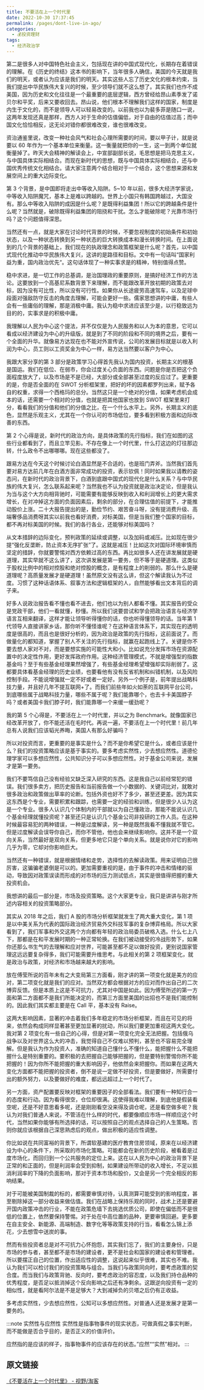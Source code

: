 ```yaml
---
title: 不要活在上一个时代里
date: 2022-10-30 17:37:45
permalink: /pages/dont-live-in-ago/
categories:
  - 💰投资理财
tags:
  - 经济政治学
---
```

第二是很多人对中国特色社会主义，包括现在讲的中国式现代化，长期存在着错误的理解。在《历史的终结》这本书的影响下，当年很多人确信，美国的今天就是我们的明天，或者认为应该是我们的明天。其实这些人忘了历史文化的根本约束，当我们提出中华民族伟大复兴的时候，至少领导们就不这么想了。其实我们也作不成美国，因为历史和文化往往是一个最重要的底层逻辑，西方曾经给昂山素季发了诺贝尔和平奖，后来又要收回去。昂山说，他们根本不理解我们这样的国家，制度是内生于文化的，而不是领导人可以轻易改变的。以前我也以为裴多菲是随口一说，这两年发现还真是那样，西方人对于生命的估值偏低，对于自由的估值过高；而中国文化恰恰相反，这无论对错你都很难改变，谁也很难改变。

资治通鉴里说，改变一种社会风气和社会心理所需要的时间，要以甲子计，就是说要以 60 年作为一个基本单位来衡量。这一衡量就把你的一生，这一到两个单位就衡量掉了。昨天大会精神的解读会上，中宣部副部长说，毛思想是把马克思主义，与中国具体实际相结合。而现在新时代的思想，既与中国具体实际相结合，还与中国优秀传统文化相结合。请大家注意两个结合相对于一个结合，这个思想来源和发展空间上的重大边际变化。

第 3 个背景，是中国即将走出中等收入陷阱。5~10 年以前，很多大经济学家说，中等收入陷阱魔咒，基本上是难以跨越的。世界上小国只有韩国跨越过，大国没有。那么中等收入陷阱的成因是什么呢？是既得利益集团！所以它的跨越条件是什么呢？当然就是，破除既得利益集团的阻挠和干扰。怎么才能破除呢？光靠市场行吗？这个问题值得深思。

当然还有一点，就是大家在讨论时代背景的时候，不要忽视制度的初始条件和初始状态，以及一种状态转换到另一种状态的巨大转换成本和漫长转换时间。在上面说到的几个背景的基础上，我们现在的执政理念和政策框架是什么呢？首先，以中国式现代化推动中华民族伟大复兴，这讲的是路径和目标。文中有一句话叫“国家利益为重，国内政治优先“。这句话体现了一种实事求是的精神，特别值得点赞。

稳中求进，是一切工作的总基调，是治国理政的重要原则，是搞好经济工作的方法论。这要放到一个高基尼系数背景下来理解，而不能跟改革开放初期的政策去对标，因为没有可比性，所以没有可行性。如果你从长途疲劳高速驾车，以及足球中段面对强敌防守反击的角度去理解，可能会更好一些。儒家思想讲的中庸，有些人会有一些庸俗的理解，那是消极中庸。我认为稳中求进应该至少是，以行稳致远为目的的，实事求是的积极中庸。

我理解以人民为中心这个提法，并不仅仅是为人民服务和以人为本的意思，它可以看成以经济建设为中心的升级版，就是到了不同的阶段和不同的境界之后，要有一个全面的升华。就像易方达现在也不能对外宣传说，公司的发展目标就是以收入利润为中心，员工则以工资奖金为中心一样，易方达当然要以客户为中心。

我跟大家分享的第 3 部分是政策学习心得首先我认为国内投资，长期主义的根基是国运。我们在低位、在弱市，你会过度关心负面的东西。问题是你是否把这个负面程度放大了，以及市场是不是已经，大部分或全部甚至过度的反应过了。更重要的是，你是否全面的在 SWOT 分析框架里，把好的坏的因素都罗列出来，赋予各自的权重，求得一个西格玛的总分。当然这只是一个绝对的分值，如果考虑机会成本的话，还需要一个相对的分值，也就是把其他国家也放到 SWOT 框架里来打分，看看我们的分值和他们的分值之比，在一个什么水平上。另外，长期主义的底色，显然是乐观主义，尤其在一个你认可的市场低位，要多看到积极方面和边际改善的东西。

第 2 个心得是说，新时代的政治方向，是具体政策的先行指标，我们在如图的这些行业都看到了，而且立竿见影。不存在像上一个时代里，什么打这边的灯往那边转，什么政令不出哪哪哪。现在这些都没了。

跟易方达在今天这个时候讨论白酒显然是不合适的，也是班门弄斧。当然我们首先要对易方达前几年在白酒方面非常成功的投资，表示钦佩！同时如果我以请教的姿态问，在新时代的政治背景下，白酒到底跟中国式的现代化是什么关系？与中华民族的伟大复兴，怎么联系起来呢？当然我也不认为投资就是政治决定论，但是我认为当与这个大方向相背驰时，可能需要有能够反映到收入和利润增长上的更大需求增长，在对冲掉这方面的负面因素后，剩余的部分，在合理估值的前提下，才能推动股价上涨。二十大报告提出的是，勤俭节约、艰苦奋斗呀，没有提消费升级、高端奢侈品消费呀其实以前我也看好消费，对标美国，但是当我们整个国家的目标，都不再对标美国的时候。我们的各行各业，还能够对标美国吗？

从文本措辞的边际变化，预判政策的延续或调整，以及加码或减压。比如现在很少提“强化反垄断，防止资本无序扩张”了。这就是减压！比如这次对国际环境审慎而坚定的措辞，你就要警惕对西方依赖过高的东西。再比如很多人还在讲发展就是硬道理，其实早就不这么讲了，这次讲发展是第一要务，但不等于是硬道理。这类似于股权比例中的相对控股和绝对控股的概念，是有程度上的削弱的。那么什么是硬道理呢？高质量发展才是硬道理！虽然原文没有这么讲，但这个解读我认为不过度。习惯了这种话语体系、叙事方法和逻辑框架的人，自然能够看出文本背后的调子来。

好多人说政治报告看不懂也看不进去，他们也以为别人都看不懂。其实报告的受众是党政干部，他们一看就懂，秒懂。所以我们说要尝试和学会把政治语言与经济学语言互相来翻译，这样才能让领导听得懂你的话，你也听得懂领导的话。当年第 1 代领导人直接讲家乡话，那你听不懂怪谁呢？在这种语言体系下，其实现在的透明度是很高的，而且也是很好分析的，因为政治是政策的先行指标，这前面说了。而做量化的都知道，掌握了别人不关注的先行指标，就赢在起跑线上了。关键是你不要去想人家对不对，而是要想实施的可能性大和小。比如说充分发挥市场在资源配置中的决定性作用，更好发挥政府作用。这种经济管理模式，不就是增强型的指数基金吗？至于有些基金经理果然增强了，有些基金经理希望增强却实际削弱了。这都要具体看基金经理的历史业绩，也要看他有没有反省机制和纠错机制，以及风险控制手段。不能说增强就一定不好或者一定好。另外一个例子是，前年提出战略科技力量，并且好几年不提互联网+了。而我们前些年如火如荼的互联网平台公司，到底哪些属于战略科技力量，哪些不属于呢？我们能靠哪个，也去卡卡美国脖子吗？或者美国卡我们脖子时，我们能靠哪一个来缓一缓劲呢？

我的第 5 个心得是，不要活在上一个时代里，并以之为 Benchmark。就像国家已经改革开放了，你不能还活在毛时代。再说一遍，不要活在上一个时代里！前几年总有人说我们应该韬光养晦，美国人有那么好骗吗？

所以对投资而言，更重要的是事实是什么？而不是你希望它是什么，或者应该是什么？我们的投资策略应该是基于事实的。要多考虑实然性，少去想应然性。道德伦理学家可以多想应然性，公共知识分子可以多想应然性。对于基金公司来说，发展才是第一要务。

我们不要笃信自己没有经验又缺乏深入研究的东西。这是我自己以前经常犯的错误。我们很多卖方，把历史报告和当前报告做一个小数据的、关键词比对，就敢对很多政治和政策做出草率的论断。包括外资也好不了多少，甚至还更差。因为其实这东西是个专业，需要积累和跟踪，也需要一定的经验和训练，但是很少人认为这是一个专业。很多人认识几个体制内的干部就以为自己懂政治，那能不能说认识几个基金经理就懂投资呢？甚至还只是认识几个基金公司非投研的工作人员。在这种时候最容易犯的两种错误，一种是过度解读，另一种是既然我看不懂我就不管它。但是过度解读会误导你自己，而你不管他，他也会来继续影响你。这并不是一个双向关系，当然最好是双向关系，但更多地它只是个单向关系。就是说你对它的影响几乎为零，它却对你影响巨大。

当然还有一种错误，就是根据情绪和走势，选择性的去解读政策。用来证明自己很厉害，这骗骗老婆倒是可以的。更加需要重视的是，由于事件的冲击和情绪的驱动，导致因对政策误读而形成的对市场的压力测试低点，其实是很值得把握的重大投资机会。

我想讲的最后一部分是，市场及投资策略。这个大家更专业，我只是讲讲与刚才所述内容相关的投资策略部分。

其实从 2018 年之后，我们 A 股的市场分析框架就发生了两大重大变化，第 1 项是以中美关系为代表的国际政治经济贸易外交科技军事的复杂博弈格局。所以大家看到了，我们军事和外交这两个方向都有年轻的政治局委员破格入选。什么七上八下，那都是在和平发展时期的一种正常轮换。在我们被动接受的冷战形势下，如果你还那么书生气的去理解和应对世界，可能甚至都不足以做好投资，更别说国家管理这远远要复杂得多，我们可能需要升维思考。与此相关的第 2 项框架变化，就是政治与政策，对经济和市场越来越大的影响。

放在傅莹所说的百年未有之大变局第三方面看，刚才讲的第一项变化就是美方的应对，第二项变化就是我们的应对。当然双方都会根据对方的应对而作出自己的二次博弈反馈。但是本质上这是不可抗力，尤其对中国是如此。因为傅莹所述的第一方面和第二方面都不是我们所能决定的，而第三方面里美国的出招也不是我们能控制的。因此我们其实都主要是在 Call 平，基本没有 Raise。

这两大影响因素，显著的冲击着我们多年稳定的市场分析框架，而且在可见的将来，依然会构成同样显著甚至更加显著的扰动，所以我们要更加重视这两大变化。我对第 2 项变化有一些自己的心得，但是对第一项变化完全无法把握。包括俄乌战争以及对世界这么大的冲击，我觉得自己不仅难以预判，甚至也不容易完全理解。但是我认为作为投资人，准确的知道自己懂什么不懂什么，能把握什么不能把握什么是特别重要的。要积极的去把握自己能够把握的，但是要特别警惕你所不能把握的！因为你所不能把握的重大影响因子，他依然会来把握你。而如果在这两大变化方面都不能把握的投资者，倒不是说一定做不好投资，但是要做好，所需要付出的额外努力，以及要做好的难度，都远远超过上一个时代了。

另一方面，资产配置要反映对框架的重要因子的全部看法。我们要有一种知行合一的态度和行动。因为看得很空，仓位却很满。这使得我难以理解，到底他是假装看空呢，还是不好意思看多呢，还是刚刚看空没来得及调仓呢，还是看空做多呢？我认为对我们普通人来说，不管活在什么样的时代，都要像顺应市场一样顺应这个时代，当然如果你能够有所选择的话，可以按照自己的观点选择自己的人生策略。否则你就应该根据自己深思熟虑后的观点，做出积极的适应性调整。

你比如说在共同富裕的背景下，所谓软基建的医疗教育住房领域，原来在以经济建设为中心的条件下，所采取的市场化策略。可能都会在新的历史阶段，被看着是过度市场化，而回归到一个公共服务的定位上来。这在以人民为中心的政治背景下是正常的和正面的，但是利润率会受到抑制，如果建设所带动的收入增长，不足以抵消利润率的下降的负面影响，那对于资本市场和股价，又会是另一个完全相反的影响结果。

对于可能被美国制裁的标的，都需要审慎对待，认真测算可能受到的影响程度，甚至剔除掉这一部分收益来做估值。我们在战略上保持乐观的同时，战术上还是要避开国内政策冲击的行业，不能在政策危墙下去挑选优质公司，即使在偏低而不是很低的位置上，依然要保持警惕。对于处在中高位置的品种，更要审慎回避。更多要在自主安全、新能源、高端制造、数字化等等政策支持的行当，看看怎么锦上添花，少去想雪中送炭的事。

然而有些投资者总是对不可抗力心怀抱怨，其实我们忘了，我们的主要身份，只是市场的参与者，甚至都不是市场的建设者，更不是社会和国家的建设者和管理者。所以要摆正自己的位置，作出适应性的调整，这说起来似乎很难，其实也不难。我认为我们可以检讨我们的投资策略与组合。当我们与政策同向时，要考虑政策的契合度。而当我们与政策背驰、反向时，要考虑政治的容忍度，以及我们持仓品种的优秀程度，是否足以抵消掉这个反向影响之后还有净剩余。这跟逆向投资有一定的相似性，就是看阿尔法是不是足够大？大到减掉负的贝塔之后仍有正收益。

多考虑实然性，少去想应然性，公知可以多想应然性。对普通人还是发展才是第一要务的。

:::note 实然性与应然性
实然性是指事物事件的现实状态，可做真假之事实判断，而不能做是否合乎目的，是否正义的价值评价。

应然指的是应该的样子，指事物事件的应该存在的状态。”应然““实然”相对。
:::

## 原文链接

[《不要活在上一个时代里》 - 视野/淘客](https://www.ccthere.net/article/4805700)
